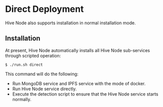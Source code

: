# Direct Deployment

Hive Node also supports installation in normal installation mode.

## Installation

At present, Hive Node automatically installs all Hive Node sub-services through scripted operation:

```shell
$ ./run.sh direct
```

This command will do the following:

* Run MongoDB service and IPFS service with the mode of docker.
* Run Hive Node service directly.
* Execute the detection script to ensure that the Hive Node service starts normally.
